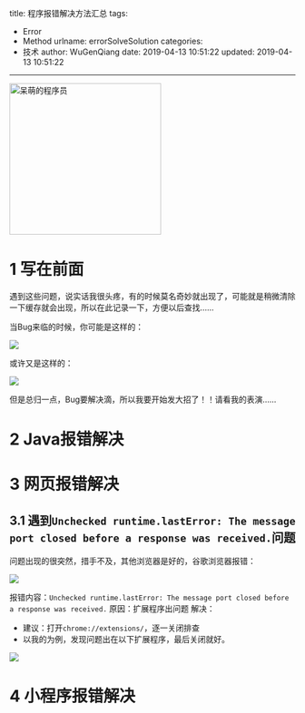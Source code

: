 title: 程序报错解决方法汇总
tags:
  - Error
  - Method
urlname: errorSolveSolution
categories:
  - 技术
author: WuGenQiang
date: 2019-04-13 10:51:22
updated: 2019-04-13 10:51:22
---
<img width="267px" alt="呆萌的程序员" src="https://wugenqiang.github.io/PictureBed/pictures/069(2).jpg"/>

# 1 写在前面
遇到这些问题，说实话我很头疼，有的时候莫名奇妙就出现了，可能就是稍微清除一下缓存就会出现，所以在此记录一下，方便以后查找……

<!--more-->

当Bug来临的时候，你可能是这样的：

![](https://wugenqiang.github.io/PictureBed/pictures/070.gif)

或许又是这样的：

![](https://wugenqiang.github.io/PictureBed/pictures/071.gif)

但是总归一点，Bug要解决滴，所以我要开始发大招了！！请看我的表演……
# 2 Java报错解决

# 3 网页报错解决
## 3.1 遇到`Unchecked runtime.lastError: The message port closed before a response was received.`问题
问题出现的很突然，措手不及，其他浏览器是好的，谷歌浏览器报错：

![](https://wugenqiang.github.io/PictureBed/pictures/20190413114352.png)

报错内容：`Unchecked runtime.lastError: The message port closed before a response was received.`
原因：扩展程序出问题
解决：
* 建议：打开`chrome://extensions/`，逐一关闭排查
* 以我的为例，发现问题出在以下扩展程序，最后关闭就好。

![](https://wugenqiang.github.io/PictureBed/pictures/20190413120310.png)

# 4 小程序报错解决